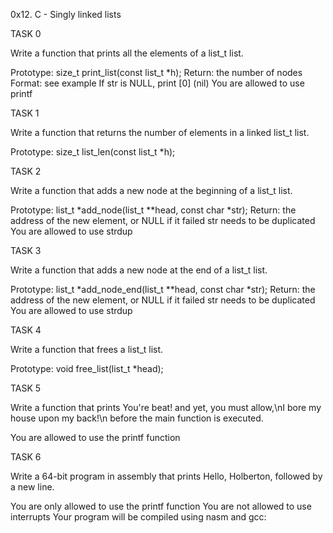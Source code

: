 0x12. C - Singly linked lists

TASK 0

Write a function that prints all the elements of a list_t list.

Prototype: size_t print_list(const list_t *h);
Return: the number of nodes
Format: see example
If str is NULL, print [0] (nil)
You are allowed to use printf

TASK 1

Write a function that returns the number of elements in a linked list_t list.

Prototype: size_t list_len(const list_t *h);

TASK 2

Write a function that adds a new node at the beginning of a list_t list.

Prototype: list_t *add_node(list_t **head, const char *str);
Return: the address of the new element, or NULL if it failed
str needs to be duplicated
You are allowed to use strdup

TASK 3

Write a function that adds a new node at the end of a list_t list.

Prototype: list_t *add_node_end(list_t **head, const char *str);
Return: the address of the new element, or NULL if it failed
str needs to be duplicated
You are allowed to use strdup

TASK 4

Write a function that frees a list_t list.

Prototype: void free_list(list_t *head);

TASK 5

Write a function that prints You're beat! and yet, you must allow,\nI bore my house upon my back!\n before the main function is executed.

You are allowed to use the printf function

TASK 6

Write a 64-bit program in assembly that prints Hello, Holberton, followed by a new line.

You are only allowed to use the printf function
You are not allowed to use interrupts
Your program will be compiled using nasm and gcc:
